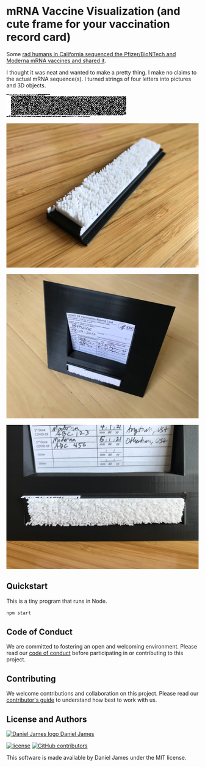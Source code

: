 # mRNA Vaccine Visualization (and cute frame for your vaccination record card)

Some [rad humans in California sequenced the Pfizer/BioNTech and Moderna mRNA vaccines and shared it][rad-humans].

I thought it was neat and wanted to make a pretty thing. I make no claims to the actual mRNA sequence(s). I turned strings of four letters into pictures and 3D objects.

![Visualization of Moderna mRNA vaccine sequence](images/moderna.svg)

![Close-up photo of 3D-printed plaque of Moderna mRNA vaccine sequence](images/plaque.png)

![Photo of frame with novelty vaccination record card displayed](images/frame-with-plaque.png)

![Close-up photo of frame centered on plaque](images/frame-with-plaque-closeup.png)

## Quickstart

This is a tiny program that runs in Node.

```bash
npm start
```

## Code of Conduct

We are committed to fostering an open and welcoming environment. Please read our [code of conduct](CODE_OF_CONDUCT.md) before participating in or contributing to this project.

## Contributing

We welcome contributions and collaboration on this project. Please read our [contributor's guide](CONTRIBUTING.md) to understand how best to work with us.

## License and Authors

[![Daniel James logo](https://secure.gravatar.com/avatar/eaeac922b9f3cc9fd18cb9629b9e79f6.png?size=16) Daniel James](https://github.com/thzinc)

[![license](https://img.shields.io/github/license/thzinc/vaccination-record-card-frame.svg)](https://github.com/thzinc/vaccination-record-card-frame/blob/master/LICENSE)
[![GitHub contributors](https://img.shields.io/github/contributors/thzinc/vaccination-record-card-frame.svg)](https://github.com/thzinc/vaccination-record-card-frame/graphs/contributors)

This software is made available by Daniel James under the MIT license.

[rad-humans]: https://github.com/NAalytics/Assemblies-of-putative-SARS-CoV2-spike-encoding-mRNA-sequences-for-vaccines-BNT-162b2-and-mRNA-1273
